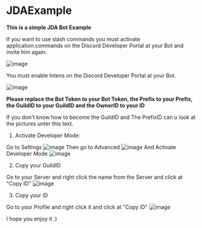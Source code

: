 # JDAExample

**This is a simple JDA Bot Example**

If you want to use slash commands you must activate application.commands on the Discord Developer Portal at your Bot and invite him again.

![image](https://user-images.githubusercontent.com/58608648/180841959-7ea927da-00be-4a3f-9a18-ea7ee125f73f.png)


You must enable Intens on the Discord Developer Portal at your Bot. 

![image](https://user-images.githubusercontent.com/58608648/180842066-3cf15665-eae1-49e7-af68-3d5e1857544f.png)


**Please replace the Bot Token to your Bot Token, the Prefix to your Prefix, the GuildID to your GuildID and the OwnerID to your ID**

If you don't know how to become the GuildID and The PrefixID can u look at the pictures unter this text.


1. Activate Developer Mode:

Go to Settings ![image](https://user-images.githubusercontent.com/58608648/180843031-7e82e2e7-a504-499a-aebe-aa8941607b97.png)
Then go to Advanced ![image](https://user-images.githubusercontent.com/58608648/180843298-79a06190-4ca6-4f04-a10d-97ff851af4ae.png)
And Activate Developer Mode ![image](https://user-images.githubusercontent.com/58608648/180843389-f6ea6e18-221e-40df-85c6-3f6786cd33f8.png)

2. Copy your GuildID

Go to your Server and right click the name from the Server and click at "Copy ID" ![image](https://user-images.githubusercontent.com/58608648/180843925-1eaf4ed7-6213-447d-8504-3fb35e423675.png)

3. Copy your ID

Go to your Profile and right click it and click at "Copy ID" ![image](https://user-images.githubusercontent.com/58608648/180844369-cdb85aad-97b8-4447-861f-c1fa9de98d5b.png)



I hope you enjoy it :)
